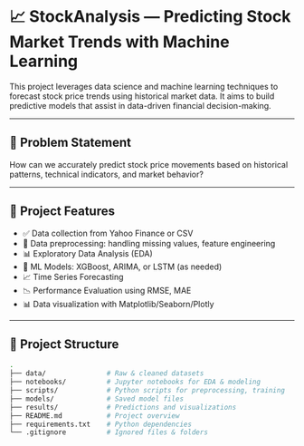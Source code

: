 # 📈 StockAnalysis — Predicting Stock Market Trends with Machine Learning

This project leverages data science and machine learning techniques to forecast stock price trends using historical market data. It aims to build predictive models that assist in data-driven financial decision-making.

---

## 🧠 Problem Statement

How can we accurately predict stock price movements based on historical patterns, technical indicators, and market behavior?

---

## 🚀 Project Features

- ✅ Data collection from Yahoo Finance or CSV
- 🧼 Data preprocessing: handling missing values, feature engineering
- 📊 Exploratory Data Analysis (EDA)
- 🧠 ML Models: XGBoost, ARIMA, or LSTM (as needed)
- 📈 Time Series Forecasting
- 📉 Performance Evaluation using RMSE, MAE
- 📊 Data visualization with Matplotlib/Seaborn/Plotly

---

## 📂 Project Structure

```bash
.
├── data/               # Raw & cleaned datasets
├── notebooks/          # Jupyter notebooks for EDA & modeling
├── scripts/            # Python scripts for preprocessing, training
├── models/             # Saved model files
├── results/            # Predictions and visualizations
├── README.md           # Project overview
├── requirements.txt    # Python dependencies
└── .gitignore          # Ignored files & folders
